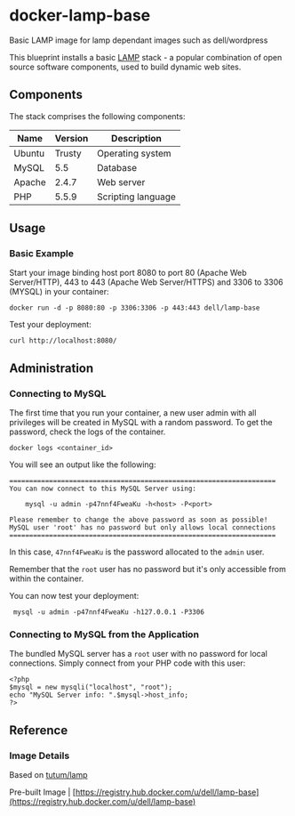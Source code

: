 # docker-lamp-base
Basic LAMP image for lamp dependant images such as dell/wordpress

This blueprint installs a basic [LAMP](http://en.wikipedia.org/wiki/LAMP_\(software_bundle\))
 stack - a popular combination of open source software components, used to build dynamic web sites.

## Components
The stack comprises the following components:

Name       | Version    | Description
-----------|------------|------------------------------
Ubuntu     | Trusty     | Operating system
MySQL      | 5.5        | Database
Apache     | 2.4.7      | Web server
PHP        | 5.5.9     | Scripting language

## Usage

### Basic Example
Start your image binding host port 8080 to port 80 (Apache Web Server/HTTP), 443 to 443 (Apache Web Server/HTTPS) and 3306 to 3306 (MYSQL) in your container:

    docker run -d -p 8080:80 -p 3306:3306 -p 443:443 dell/lamp-base

Test your deployment:

    curl http://localhost:8080/

## Administration

### Connecting to MySQL
The first time that you run your container, a new user admin with all privileges will be created in MySQL with a random password. To get the password, check the logs of the container. 

    docker logs <container_id>
    
You will see an output like the following:

    ===================================================================
    You can now connect to this MySQL Server using:

        mysql -u admin -p47nnf4FweaKu -h<host> -P<port>

    Please remember to change the above password as soon as possible!
    MySQL user 'root' has no password but only allows local connections
    ===================================================================


In this case, `47nnf4FweaKu` is the password allocated to the `admin` user.

Remember that the `root` user has no password but it's only accessible from within the container.

You can now test your deployment:

     mysql -u admin -p47nnf4FweaKu -h127.0.0.1 -P3306


### Connecting to MySQL from the Application
The bundled MySQL server has a `root` user with no password for local connections. Simply connect from your
PHP code with this user:


    <?php
    $mysql = new mysqli("localhost", "root");
    echo "MySQL Server info: ".$mysql->host_info;
    ?>


## Reference

### Image Details

Based on  [tutum/lamp](https://github.com/tutumcloud/tutum-docker-lamp)

Pre-built Image   | [https://registry.hub.docker.com/u/dell/lamp-base](https://registry.hub.docker.com/u/dell/lamp-base) 
